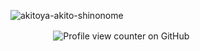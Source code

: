 ![akitoya-akito-shinonome](https://github.com/user-attachments/assets/f18e4ab7-1fb2-46ab-9397-739ce2f93137)


ㅤㅤㅤㅤㅤ  ![Profile view counter on GitHub](https://komarev.com/ghpvc/?username=25-00-at&color=26263f)
